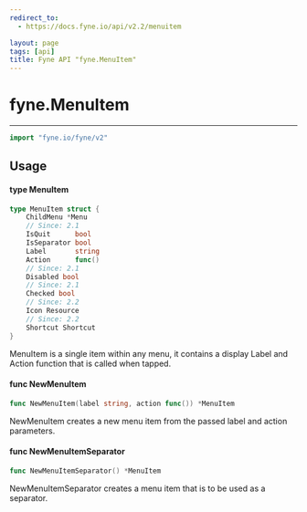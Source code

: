 ```yaml
---
redirect_to:
  - https://docs.fyne.io/api/v2.2/menuitem

layout: page
tags: [api]
title: Fyne API "fyne.MenuItem"
---
```



# fyne.MenuItem
---
```go
import "fyne.io/fyne/v2"
```

## Usage

#### type MenuItem

```go
type MenuItem struct {
	ChildMenu *Menu
	// Since: 2.1
	IsQuit      bool
	IsSeparator bool
	Label       string
	Action      func()
	// Since: 2.1
	Disabled bool
	// Since: 2.1
	Checked bool
	// Since: 2.2
	Icon Resource
	// Since: 2.2
	Shortcut Shortcut
}
```

MenuItem is a single item within any menu, it contains a display Label and Action function that is called when tapped.

#### func  NewMenuItem

```go
func NewMenuItem(label string, action func()) *MenuItem
```
NewMenuItem creates a new menu item from the passed label and action parameters.

#### func  NewMenuItemSeparator

```go
func NewMenuItemSeparator() *MenuItem
```
NewMenuItemSeparator creates a menu item that is to be used as a separator.
